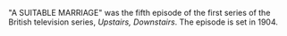 "A SUITABLE MARRIAGE" was the fifth episode of the first series of the British television series, _Upstairs, Downstairs_. The episode is set in 1904.
